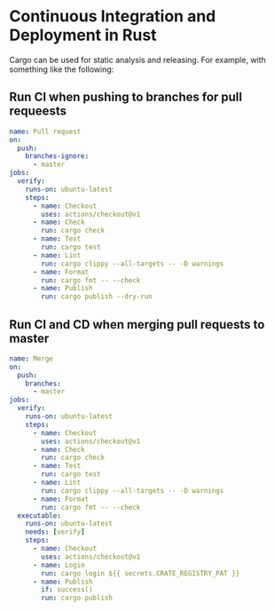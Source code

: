 # Continuous Integration and Deployment in Rust

Cargo can be used for static analysis and releasing. For example, with something like the following:

## Run CI when pushing to branches for pull requeests

```yaml
name: Pull request
on:
  push:
    branches-ignore:
      - master
jobs:
  verify:
    runs-on: ubuntu-latest
    steps:
      - name: Checkout
        uses: actions/checkout@v1
      - name: Check
        run: cargo check
      - name: Test
        run: cargo test
      - name: Lint
        run: cargo clippy --all-targets -- -D warnings
      - name: Format
        run: cargo fmt -- --check
      - name: Publish
        run: cargo publish --dry-run
```

## Run CI and CD when merging pull requests to master

```yaml
name: Merge
on:
  push:
    branches:
      - master
jobs:
  verify:
    runs-on: ubuntu-latest
    steps:
      - name: Checkout
        uses: actions/checkout@v1
      - name: Check
        run: cargo check
      - name: Test
        run: cargo test
      - name: Lint
        run: cargo clippy --all-targets -- -D warnings
      - name: Format
        run: cargo fmt -- --check
  executable:
    runs-on: ubuntu-latest
    needs: [verify]
    steps:
      - name: Checkout
        uses: actions/checkout@v1
      - name: Login
        run: cargo login ${{ secrets.CRATE_REGISTRY_PAT }}
      - name: Publish
        if: success()
        run: cargo publish
```
